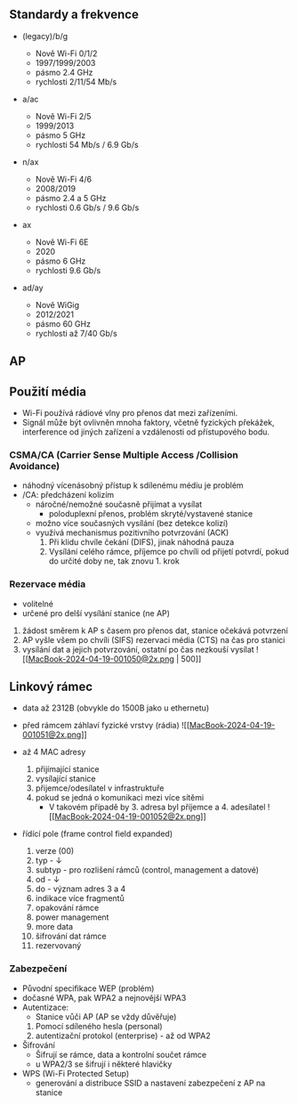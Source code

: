 
## Standardy a frekvence
- (legacy)/b/g
	- Nově Wi-Fi 0/1/2
	- 1997/1999/2003
	- pásmo 2.4 GHz
	- rychlosti 2/11/54 Mb/s
- a/ac
	- Nově Wi-Fi 2/5
	- 1999/2013
	- pásmo 5 GHz
	- rychlosti 54 Mb/s / 6.9 Gb/s
- n/ax
	- Nově Wi-Fi 4/6
	- 2008/2019
	- pásmo 2.4 a 5 GHz
	- rychlosti 0.6 Gb/s / 9.6 Gb/s
- ax
	- Nově Wi-Fi 6E
	- 2020
	- pásmo 6 GHz
	- rychlosti 9.6 Gb/s

- ad/ay
	- Nově WiGig
	- 2012/2021
	- pásmo 60 GHz
	- rychlosti až 7/40 Gb/s

## AP

## Použití média
- Wi-Fi používá rádiové vlny pro přenos dat mezi zařízeními. 
- Signál může být ovlivněn mnoha faktory, včetně fyzických překážek, interference od jiných zařízení a vzdálenosti od přístupového bodu.

### CSMA/CA (Carrier Sense Multiple Access /Collision Avoidance)
- náhodný vícenásobný přístup k sdílenému médiu je problém
- /CA: předcházení kolizím
	- náročné/nemožné současně přijímat a vysílat
		- poloduplexní přenos, problém skryté/vystavené stanice
	- možno více současných vysílání (bez detekce kolizí)
	- využívá mechanismus pozitivního potvrzování (ACK)
		1. Při klidu chvíle čekání (DIFS), jinak náhodná pauza
		2. Vysílání celého rámce, příjemce po chvíli od přijetí potvrdí, pokud do určité doby ne, tak znovu 1. krok

### Rezervace média
- volitelné 
- určené pro delší vysílání stanice (ne AP)
1. žádost směrem k AP s časem pro přenos dat, stanice očekává potvrzení
2. AP vyšle všem po chvíli (SIFS) rezervaci média (CTS) na čas pro stanici
3. vysílání dat a jejich potvrzování, ostatní po čas nezkouší vysílat
![[MacBook-2024-04-19-001050@2x.png | 500]]

## Linkový rámec
- data až 2312B (obvykle do 1500B jako u ethernetu)
- před rámcem záhlaví fyzické vrstvy (rádia)
![[MacBook-2024-04-19-001051@2x.png]]
- až 4 MAC adresy
	1. přijímající stanice
	2. vysílající stanice
	3. přijemce/odesílatel v infrastruktuře
	4. pokud se jedná o komunikaci mezi více sítěmi
		- V takovém případě by 3. adresa byl příjemce a 4. adesílatel
![[MacBook-2024-04-19-001052@2x.png]]

- řídící pole (frame control field expanded)
	1. verze (00)
	2. typ       - $\downarrow$ 
	3. subtyp - pro rozlišení rámců (control, management a datové)
	4. od - $\downarrow$
	5. do - význam adres 3 a 4
	6. indikace více fragmentů
	7. opakování rámce
	8. power management
	9. more data
	10. šifrování dat rámce
	11. rezervovaný

### Zabezpečení
- Původní specifikace WEP (problém)
- dočasné WPA, pak WPA2 a nejnovější WPA3
- Autentizace:
	- Stanice vůči AP (AP se vždy důvěřuje)
	1. Pomocí sdíleného hesla (personal)
	2. autentizační protokol (enterprise) - až od WPA2
- Šifrování
	- Šifrují se rámce, data a kontrolní součet rámce
	- u WPA2/3 se šifrují i některé hlavičky
- WPS (Wi-Fi Protected Setup)
	- generování a distribuce SSID a nastavení zabezpečení z AP na stanice